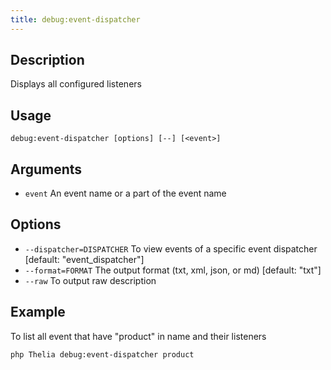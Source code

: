 ```yaml
---
title: debug:event-dispatcher
---
```


## Description
Displays all configured listeners

## Usage
```shell
debug:event-dispatcher [options] [--] [<event>]
```

## Arguments
- `event`        An event name or a part of the event name

## Options
- `--dispatcher=DISPATCHER`  To view events of a specific event dispatcher [default: "event_dispatcher"]
- `--format=FORMAT`  The output format  (txt, xml, json, or md) [default: "txt"]
- `--raw`  To output raw description



## Example
To list all event that have "product" in name and their listeners    
```shell
php Thelia debug:event-dispatcher product
```